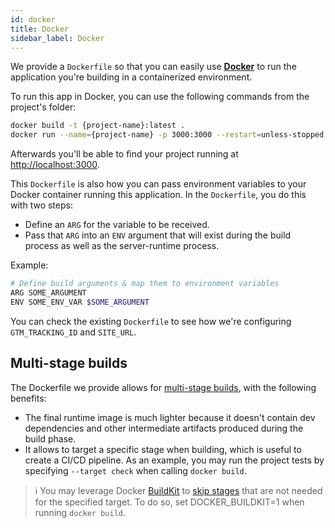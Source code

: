 ```yaml
---
id: docker
title: Docker
sidebar_label: Docker
---
```


We provide a `Dockerfile` so that you can easily use [**Docker**](https://www.docker.com/) to run the application you're building in a containerized environment.

To run this app in Docker, you can use the following commands from the project's folder:

```bash
docker build -t {project-name}:latest .
docker run --name={project-name} -p 3000:3000 --restart=unless-stopped -d {project-name}:latest
```

Afterwards you'll be able to find your project running at [http://localhost:3000](http://localhost:3000).

This `Dockerfile` is also how you can pass environment variables to your Docker container running this application. In the `Dockerfile`, you do this with two steps:

- Define an `ARG` for the variable to be received.
- Pass that `ARG` into an `ENV` argument that will exist during the build process as well as the server-runtime process.

Example:

```bash
# Define build arguments & map them to environment variables
ARG SOME_ARGUMENT
ENV SOME_ENV_VAR $SOME_ARGUMENT
```

You can check the existing `Dockerfile` to see how we're configuring `GTM_TRACKING_ID` and `SITE_URL`.

## Multi-stage builds

The Dockerfile we provide allows for [multi-stage builds](https://docs.docker.com/develop/develop-images/multistage-build/), with the following benefits:

- The final runtime image is much lighter because it doesn't contain dev dependencies and other intermediate artifacts produced during the build phase.
- It allows to target a specific stage when building, which is useful to create a CI/CD pipeline. As an example, you may run the project tests by specifying `--target check` when calling `docker build`.

> ℹ️ You may leverage Docker [BuildKit](https://docs.docker.com/develop/develop-images/build_enhancements/) to [skip stages](https://github.com/docker/cli/issues/1134#issuecomment-399005853) that are not needed for the specified target. To do so, set DOCKER_BUILDKIT=1 when running `docker build`.
